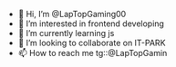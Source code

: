 - 👋 Hi, I’m @LapTopGaming00
- 👀 I’m interested in frontend developing
- 🌱 I’m currently learning js
- 💞️ I’m looking to collaborate on IT-PARK
- 📫 How to reach me tg::@LapTopGamin


<!---
LapTopGaming00/LapTopGaming00 is a ✨ special ✨ repository because its `README.md` (this file) appears on your GitHub profile.
You can click the Preview link to take a look at your changes.
--->
